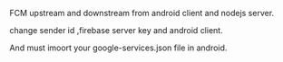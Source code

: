 FCM upstream and downstream from android client and nodejs server.

change sender id ,firebase server key and android client.

And must imoort your google-services.json file in android.
